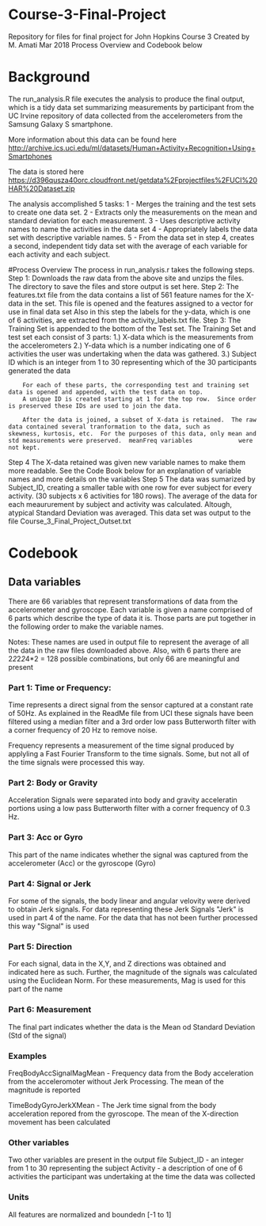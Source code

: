 # Course-3-Final-Project
Repository for files for final project for John Hopkins Course 3
Created by M. Amati Mar 2018
Process Overview and Codebook below

# Background
The run_analysis.R file executes the analysis to produce the final output, which is a tidy data set summarizing measurements by participant from the UC Irvine repository of data collected from the accelerometers from the Samsung Galaxy S smartphone. 

More information about this data can be found here
http://archive.ics.uci.edu/ml/datasets/Human+Activity+Recognition+Using+Smartphones

The data is stored here
https://d396qusza40orc.cloudfront.net/getdata%2Fprojectfiles%2FUCI%20HAR%20Dataset.zip

The analysis accomplished 5 tasks:
1 - Merges the training and the test sets to create one data set.
2 - Extracts only the measurements on the mean and standard deviation for each measurement.
3 - Uses descriptive activity names to name the activities in the data set
4 - Appropriately labels the data set with descriptive variable names.
5 - From the data set in step 4, creates a second, independent tidy data set with the average of each variable for each activity and each subject.

#Process Overview
The process in run_analysis.r takes the following steps.
Step 1:  Downloads the raw data from the above site and unzips the files.  The directory to save the files and store output is set here.
Step 2: The features.txt file from the data contains a list of 561 feature names for the X-data in the set.  This file is opened
        and the features assigned to a vector for use in final data set
        Also in this step the labels for the y-data, which is one of 6 activities, are extracted from the activity_labels.txt file.
Step 3: The Training Set is appended to the bottom of the Test set. 
        The Training Set and test set each consist of 3 parts:  1.) X-data which is the measurements from the accelerometers 
        2.) Y-data which is a number indicating one of 6 activities the user was undertaking when the data was gathered.
        3.) Subject ID which is an integer from 1 to 30 representing which of the 30 participants generated the data

        For each of these parts, the corresponding test and training set data is opened and appended, with the test data on top.
        A unique ID is created starting at 1 for the top row.  Since order is preserved these IDs are used to join the data.
        
        After the data is joined, a subset of X-data is retained.  The raw data contained several tranformation to the data, such as             skewness, kurtosis, etc.  For the purposes of this data, only mean and std measurements were preserved.  meanFreq variables             were not kept.
Step 4  The X-data retained was given new variable names to make them more readable.  See the Code Book below for an explanation of             variable names and more details on the variables
Step 5  The data was sumarized by Subject_ID, creating a smaller table with one row for ever subject for every activity.  (30 subjects x          6 activities for 180 rows).  The average of the data for each meaururement by subject and activity was calculated.  Altough,            atypical Standard Deviation was averaged.  This data set was output to the file Course_3_Final_Project_Outset.txt

# Codebook
## Data variables
There are 66 variables that represent transformations of data from the accelerometer and gyroscope.  Each variable is given a name comprised of 6 parts which describe the type of data it is.  Those parts are put together in the following order to make the variable names. 

Notes:  These names are used in output file to represent the average of all the data in the raw files downloaded above. 
Also, with 6 parts there are 2*2*2*2*4*2 = 128 possible combinations, but only 66 are meaningful and present
### Part 1: Time or Frequency:  

Time represents a direct signal from the sensor captured at a constant rate of 50Hz.  As explained in the ReadMe file from UCI these signals have been filtered using a median filter and a 3rd order low pass Butterworth filter with a corner frequency of 20 Hz to remove noise.

Frequency represents a measurement of the time signal produced by applyling a Fast Fourier Transform to the time signals.  Some, but not all of the time signals were processed this way.

### Part 2: Body or Gravity

Acceleration Signals were separated into body and gravity acceleratin portions using a low pass Butterworth filter with a corner frequency of 0.3 Hz. 

### Part 3:  Acc or Gyro

This part of the name indicates whether the signal was captured from the accelerometer (Acc) or the gyroscope (Gyro)

### Part 4: Signal or Jerk
For some of the signals, the body linear and angular velovity were derived to obtain Jerk signals.  For data representing these Jerk Signals "Jerk" is used in part 4 of the name.  For the data that has not been further processed this way "Signal" is used

### Part 5: Direction
For each signal, data in the X,Y, and Z directions was obtained and indicated here as such.  Further, the magnitude of the signals was calculated using the Euclidean Norm.  For these measurements, Mag is used for this part of the name

### Part 6: Measurement
The final part indicates whether the data is the Mean od Standard Deviation (Std of the signal)

### Examples
FreqBodyAccSignalMagMean - Frequency data from the Body acceleration from the acceleromoter without Jerk Processing.  The mean of the magnitude is reported

TimeBodyGyroJerkXMean - The Jerk time signal from the body acceleration repored from the gyroscope.  The mean of the X-direction movement has been calculated

### Other variables
Two other variables are present in the output file
Subject_ID - an integer from 1 to 30 representing the subject
Activity - a description of one of 6 activities the participant was undertaking at the time the data was collected

### Units
All features are normalized and boundedn [-1 to 1]
